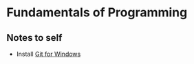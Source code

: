 # Fundamentals of Programming

## Notes to self
* Install [Git for Windows](https://gitforwindows.org/)
